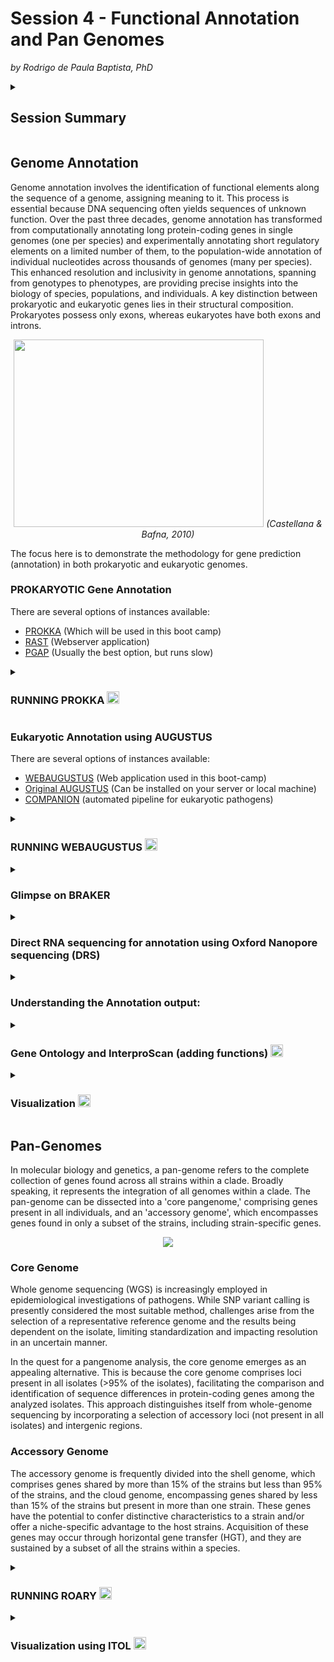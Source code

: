 # Session 4 - Functional Annotation and Pan Genomes
*by Rodrigo de Paula Baptista, PhD*

<details>
 <summary>
  
  ## Session Summary</summary>
 <p></p>

 * Genome Annotation
 
   * Prokaryotic annotation
  
     * Running Prokka
  
   * Eukaryotic Annotation
  
     * Training your prediction dataset

     * Running AUGUSTUS

     * Glimpse on BRAKER
    
   * Direct RNA sequencing for annotation
  
   * Understanding the output:

     * prokka output files

     * the gff file

   * Gene Ontology and InterproScan (adding functions)
     
   * Visualization
  
   

* Pan-Genomes
   * Core Genomes

   * Accessory Genomes

   * Running Roary the Pan-Genome pipeline
      
      * preparing dataset
      
      * Running Roary
      
      * Output files
      
      * Running Raxml to make a phylogenetic tree  
 
   * Visualization using ITOL
</details>

## Genome Annotation
Genome annotation involves the identification of functional elements along the sequence of a genome, assigning meaning to it. This process is essential because DNA sequencing often yields sequences of unknown function. Over the past three decades, genome annotation has transformed from computationally annotating long protein-coding genes in single genomes (one per species) and experimentally annotating short regulatory elements on a limited number of them, to the population-wide annotation of individual nucleotides across thousands of genomes (many per species). This enhanced resolution and inclusivity in genome annotations, spanning from genotypes to phenotypes, are providing precise insights into the biology of species, populations, and individuals.
A key distinction between prokaryotic and eukaryotic genes lies in their structural composition. Prokaryotes possess only exons, whereas eukaryotes have both exons and introns. 
<p align="center">
<img src="https://github.com/treangenlab/radmicrobes/assets/28576450/bf4a90cb-64f7-4f0b-b791-a623fc8fd3eb" width="400" height="300">
<em>(Castellana & Bafna, 2010)</em>
</p>

The focus here is to demonstrate the methodology for gene prediction (annotation) in both prokaryotic and eukaryotic genomes.

### PROKARYOTIC Gene Annotation

There are several options of instances available:
- [PROKKA](https://github.com/tseemann/prokka) (Which will be used in this boot camp)
- [RAST](https://rast.nmpdr.org/) (Webserver application)
- [PGAP](https://github.com/ncbi/pgap) (Usually the best option, but runs slow)

<details>
<summary>
 
 ### RUNNING PROKKA <img src="https://github.com/treangenlab/radmicrobes/assets/28576450/b4033000-380f-416a-aeec-ab7385412a6b" width="20" height="20"></summary>
<p></p>
 Prokka is a software tool designed for the rapid annotation of bacterial, archaeal, and viral genomes, generating output files that adhere to standard specifications.

 [Prokka documentation](https://github.com/tseemann/prokka)

#### <ins>Files to be used in this hands-on</ins>
File name  | Description | Location in the cluster
------------- | ------------- | ------------- 
Genome.fasta  | Assembled genome generated on session 1 | /pathway/Session4
my_genome.gff  | Pre-generated gff output | /pathway/Session4

**Basic Usage:**
```
prokka --outdir prokka_test --prefix my_genome --rfam genome.fasta
```
**Flag explanation**

**--outdir** [name]      Output folder (in this case it will be a folder created as prokka_test in your current location)

**--prefix** [name]      Filename output prefix (in this case it will name your files with the my_genome prefix, e.g. my_genome.gff)

**--rfam**               Enable searching also for ncRNAs with Infernal+Rfam and not just protein-coding genes

<ins>For more options type:</ins>

```prokka -h```

<details>
 <summary>prokka options</summary>

```
General:
  --help            This help
  --version         Print version and exit
  --citation        Print citation for referencing Prokka
  --quiet           No screen output (default OFF)
  --debug           Debug mode: keep all temporary files (default OFF)
Setup:
  --listdb          List all configured databases
  --setupdb         Index all installed databases
  --cleandb         Remove all database indices
  --depends         List all software dependencies
Outputs:
  --outdir [X]      Output folder [auto] (default '')
  --force           Force overwriting existing output folder (default OFF)
  --prefix [X]      Filename output prefix [auto] (default '')
  --addgenes        Add 'gene' features for each 'CDS' feature (default OFF)
  --locustag [X]    Locus tag prefix (default 'PROKKA')
  --increment [N]   Locus tag counter increment (default '1')
  --gffver [N]      GFF version (default '3')
  --compliant       Force Genbank/ENA/DDJB compliance: --genes --mincontiglen 200 --centre XXX (default OFF)
  --centre [X]      Sequencing centre ID. (default '')
Organism details:
  --genus [X]       Genus name (default 'Genus')
  --species [X]     Species name (default 'species')
  --strain [X]      Strain name (default 'strain')
  --plasmid [X]     Plasmid name or identifier (default '')
Annotations:
  --kingdom [X]     Annotation mode: Archaea|Bacteria|Mitochondria|Viruses (default 'Bacteria')
  --gcode [N]       Genetic code / Translation table (set if --kingdom is set) (default '0')
  --prodigaltf [X]  Prodigal training file (default '')
  --gram [X]        Gram: -/neg +/pos (default '')
  --usegenus        Use genus-specific BLAST databases (needs --genus) (default OFF)
  --proteins [X]    Fasta file of trusted proteins to first annotate from (default '')
  --hmms [X]        Trusted HMM to first annotate from (default '')
  --metagenome      Improve gene predictions for highly fragmented genomes (default OFF)
  --rawproduct      Do not clean up /product annotation (default OFF)
Computation:
  --fast            Fast mode - skip CDS /product searching (default OFF)
  --cpus [N]        Number of CPUs to use [0=all] (default '8')
  --mincontiglen [N] Minimum contig size [NCBI needs 200] (default '1')
  --evalue [n.n]    Similarity e-value cut-off (default '1e-06')
  --rfam            Enable searching for ncRNAs with Infernal+Rfam (SLOW!) (default '0')
  --norrna          Don't run rRNA search (default OFF)
  --notrna          Don't run tRNA search (default OFF)
  --rnammer         Prefer RNAmmer over Barrnap for rRNA prediction (default OFF)
```
</details>

</details>

### Eukaryotic Annotation using AUGUSTUS

There are several options of instances available:
- [WEBAUGUSTUS](https://bioinf.uni-greifswald.de/webaugustus/) (Web application used in this boot-camp)
- [Original AUGUSTUS](https://github.com/Gaius-Augustus/Augustus) (Can be installed on your server or local machine)
- [COMPANION](https://companion.gla.ac.uk/) (automated pipeline for eukaryotic pathogens)

<details>
<summary>
 
### RUNNING WEBAUGUSTUS <img src="https://github.com/treangenlab/radmicrobes/assets/28576450/b4033000-380f-416a-aeec-ab7385412a6b" width="20" height="20"></summary>
<p></p>

#### <ins>Files to be used in this hands-on</ins>
File name  | Description | Location in the cluster
------------- | ------------- | ------------- 
Reference.fasta  | Close related reference genome used for training | /pathway/Session4
Euk_genome.fasta  | Genome to be annotated | /pathway/Session4
Protein_ref.fasta  | Reference protein evidence for training | /pathway/Session4
Euk_genome.gff  | Pre-generated gff output | /pathway/Session4

#### <ins>Training dataset for prediction</ins>

![WEBAUGUSTUS](https://github.com/treangenlab/radmicrobes/assets/28576450/79878937-e7f5-4001-b37b-dcd95e38e515)

#### <ins>Submission Form</ins>

For the training submission you need:
* Your Reference Genome in Fasta format: Reference.fasta
* Your Reference Genome Protein file in fasta format:  Protein_ref.fasta
<img width="448" alt="image" src="https://github.com/treangenlab/radmicrobes/assets/28576450/d801936b-2037-4da8-8693-6344e0d4514a">


#### <ins>Running the prediction using your trained dataset</ins>

Very Similar to submitting the Training but now providing the training parameter file generated from your training

![image](https://github.com/treangenlab/radmicrobes/assets/28576450/65a10cb5-7ec0-4f9a-ad7c-07244558589a)


**The parameters.tar.gz archive has a folder containing the following files is required for predicting genes in a new genome with pre-trained parameters that as observed have the probabilities for the feature prediction in your sample**

* species/species_parameters.cfg
* species/species_metapars.cfg
* species/species_metapars.utr.cfg
* species/species_exon_probs.pbl.withoutCRF
* species/species_exon_probs.pbl
* species/species_weightmatrix.txt
* species/species_intron_probs.pbl
* species/species_intron_probs.pbl.withoutCRF
* species/species_igenic_probs.pbl
* species/species_igenic_probs.pbl.withoutCRF

#### <ins>Expected differences between Prokaryotic and Eukaryotic GFF Features</ins>

* Prokaryotic Expected Features:
   * Gene, exon, CDS, short UTR length
* Eukaryotic expected Feature:
   * Gene, more than one exon per gene (single exon are also expected), intron, CDS (including splice variants), longer and more complex UTR lengths
</details>

<details>
<summary>

### Glimpse on BRAKER</summary>
<p></p>
BRAKER mainly features semi-unsupervised, extrinsic evidence data (RNA-Seq and/or protein spliced alignment information) supported by the training of GeneMark-ES/ET/EP/ETP and subsequent training of AUGUSTUS with the integration of extrinsic evidence in the final gene prediction step. It automates all the AUGUSTUS prediction process.

[BRAKER Documentation](https://github.com/Gaius-Augustus/BRAKER)
<br>
<img src="https://github.com/treangenlab/radmicrobes/assets/28576450/d554241d-b7a3-441e-95d8-32cd7d53e37f" width="350" height="300">


**Basic usage using protein data or/and RNAseq data:**
```
braker.pl --genome=genome.fa --prot_seq=orthodb.fa --bam=/path/to/SRA_ID1.bam
```
</details>
<details>
<summary>

### Direct RNA sequencing for annotation using Oxford Nanopore sequencing (DRS)

</summary>

Nanopore direct RNA sequencing (DRS) involves the continuous reading of native RNA strands, providing a valuable tool for validating *ab initio* annotations. This technique is particularly useful for obtaining information about gene boundaries, including untranslated regions (UTRs), and is adept at detecting alternative splicing events.

 
<img src="https://github.com/treangenlab/radmicrobes/assets/28576450/d0fc0990-fb26-4dd7-b99e-641c0d12f83c" >
<em>(Parker et al., 2020)</em>

Since the results from this assay would give you full-length transcripts, there is no need to perform a prediction or transcriptome assembly. Usually, you run [minimap2](https://github.com/lh3/minimap2) against your assembled genome and curate the annotation using tools such as [Webapollo2](https://github.com/GMOD/Apollo).

To run the alignment using minmap2 and DRS reads against a reference genome:

```
./minimap2 -ax splice -uf -k14 reference.fa reads.fq > aln.sam
```

</details>

<details>
<summary>

### Understanding the Annotation output:
</summary>
<p></p>

#### Prokka output files 

Many files are generated in prokka:
 
##### Output details</summary>

Extension	| Description
------------- | ------------- 
.gff	| This is the master annotation in GFF3 format, containing both sequences and annotations. It can be viewed directly in Artemis or IGV.
.gbk	| This is a standard Genbank file derived from the master .gff. If the input to prokka was a multi-FASTA, then this will be a multi-Genbank, with one record for each sequence.
.fna	| Nucleotide FASTA file of the input contig sequences.
.faa	| Protein FASTA file of the translated CDS sequences.
.ffn	| Nucleotide FASTA file of all the prediction transcripts (CDS, rRNA, tRNA, tmRNA, misc_RNA)
.sqn	| An ASN1 format "Sequin" file for submission to Genbank. It needs to be edited to set the correct taxonomy, authors, related publication etc.
.fsa	| Nucleotide FASTA file of the input contig sequences, used by "tbl2asn" to create the .sqn file. It is mostly the same as the .fna file, but with extra Sequin tags in the sequence description lines.
.tbl	| Feature Table file, used by "tbl2asn" to create the .sqn file.
.err	| Unacceptable annotations - the NCBI discrepancy report.
.log	| Contains all the output that Prokka produced during its run. This is a record of what settings you used, even if the --quiet option was enabled.
.txt	| Statistics relating to the annotated features found.
.tsv	| Tab-separated file of all features: locus_tag,ftype,len_bp,gene,EC_number,COG,product


#### The GFF File <img src="https://github.com/treangenlab/radmicrobes/assets/28576450/b4033000-380f-416a-aeec-ab7385412a6b" width="20" height="20"> </summary>

The GFF (General Feature Format) format consists of one line per feature, each containing 9 columns of data, plus optional track definition lines. 

![image](https://github.com/treangenlab/radmicrobes/assets/28576450/b71471f4-e603-4d17-886c-f64733865ae6)

**Fields must be tab-separated. Also, all but the final field in each feature line must contain a value; "empty" columns should be denoted with a '.'**

**1. seqname -** name of the chromosome or scaffold; chromosome names can be given with or without the 'chr' prefix.

**2. source -** name of the program that generated this feature, or the data source (database or project name)

**3. feature -** feature type name, e.g. gene, mRNA, exon, CDS, ncRNA, UTR, etc.

**4. start -** Start position of the feature, with sequence numbering starting at 1.

**5. end -** End position of the feature, with sequence numbering starting at 1.

**6. score -** A floating point value. (not important here)

**7. strand -** defined as + (forward) or - (reverse).

**8. frame -** One of '0', '1' or '2'. '0' indicates that the first base of the feature is the first base of a codon, '1' that the second base is the first base of a codon, and so on.

**9. attribute -** A semicolon-separated list of tag-value pairs, providing additional information about each feature.

<details>
<summary>
 
##### **Lets do some exercises!**</summary>

```
###How does your GFF file looks like?
less my_genome.gff

###How many features are in your gff file?
cat my_genome.gff | cut -f 3| sort| uniq -c

###Do we have a "Carbapenem-hydrolyzing beta-lactamase KPC" gene annotated in this genome?
more my_genome.gff| grep "KPC"

```
</details>
</details>
<details>
<summary>

 ### Gene Ontology and InterproScan (adding functions) <img src="https://github.com/treangenlab/radmicrobes/assets/28576450/b4033000-380f-416a-aeec-ab7385412a6b" width="20" height="20">
</summary> 

The Gene Ontology (GO) serves as a framework and set of concepts for delineating the functions of gene products across various organisms. Tailored for supporting the computational representation of biological systems, GO annotations establish associations between specific gene products and GO concepts. Together, these annotations create statements relevant to the function of the respective genes.


Practically, an ontology serves as a representation of our knowledge about a subject. In the context of biology, 'ontologies' encompass representations of detectable or directly observable entities and the relationships between them. The lack of a universal standard terminology in biology and related fields results in varied term usage specific to species, research areas, or even individual research groups, creating challenges in communication and data sharing.

To address this, the Gene Ontology project offers an ontology comprising defined terms that represent properties of gene products. This ontology spans three domains:

**1. Cellular component:** Encompassing the parts of a cell or its extracellular environment.

**2. Molecular function:** Describing the elemental activities of a gene product at the molecular level, such as binding or catalysis.

**3. Biological process:** Defining operations or sets of molecular events with a clear beginning and end, relevant to the functioning of integrated living units, including cells, tissues, organs, and organisms.


#### Blast2GO

[Blast2GO](https://www.blast2go.com/) is one of the best tools available to look for gene functions. (Besides being paid as part of OMICs Box it has a free trial and for some cases free basic versiohn for non-profit organization accounts)

* Simple usage with all analysis needed to add GO terms into your genome

* Basic worflow:

![image](https://github.com/treangenlab/radmicrobes/assets/28576450/beb2ca28-ca3c-4dec-aa5f-ebfb528ee4de)


#### Interproscan

Using [InterproScan](https://www.ebi.ac.uk/interpro/search/sequence/) ou can also visualize for other features such as domain location transmembrane domains, and signal peptides in your proteins.

**You just need to submit your protein sequence:**

![image](https://github.com/treangenlab/radmicrobes/assets/28576450/0ae73a5e-8eda-4a50-b8d5-3fdad1057eef)


</details>
<details>
<summary>
  
 ### Visualization <img src="https://github.com/treangenlab/radmicrobes/assets/28576450/b4033000-380f-416a-aeec-ab7385412a6b" width="20" height="20"> </summary>
 <p> </p>
 
Integrative Genomics Viewer ([IGV](https://igv.org/app/)) <img src="https://github.com/treangenlab/radmicrobes/assets/28576450/dc1b3be9-9f71-4b33-b2b8-d5e55cc9c9b7" width="30" height="30">

* To visualize your genome and annotation:

  * Upload your genome:

![image](https://github.com/treangenlab/radmicrobes/assets/28576450/37fbc409-7192-4c2c-b988-094ee9fde4fc)

  * Upload your gff track: 

![image](https://github.com/treangenlab/radmicrobes/assets/28576450/a5d7ba21-7707-475f-8c0d-0e1428b3db75)

</details>


## Pan-Genomes

In molecular biology and genetics, a pan-genome refers to the complete collection of genes found across all strains within a clade. Broadly speaking, it represents the integration of all genomes within a clade. The pan-genome can be dissected into a 'core pangenome,' comprising genes present in all individuals, and an 'accessory genome', which encompasses genes found in only a subset of the strains, including strain-specific genes.
<p align="center">
<img src="https://github.com/treangenlab/radmicrobes/assets/28576450/6707150a-55d8-42be-a887-6e71fa617a75" >
</p>

### Core Genome

Whole genome sequencing (WGS) is increasingly employed in epidemiological investigations of pathogens. While SNP variant calling is presently considered the most suitable method, challenges arise from the selection of a representative reference genome and the results being dependent on the isolate, limiting standardization and impacting resolution in an uncertain manner.

In the quest for a pangenome analysis, the core genome emerges as an appealing alternative. This is because the core genome comprises loci present in all isolates (>95% of the isolates), facilitating the comparison and identification of sequence differences in protein-coding genes among the analyzed isolates. This approach distinguishes itself from whole-genome sequencing by incorporating a selection of accessory loci (not present in all isolates) and intergenic regions.

### Accessory Genome

The accessory genome is frequently divided into the shell genome, which comprises genes shared by more than 15% of the strains but less than 95% of the strains, and the cloud genome, encompassing genes shared by less than 15% of the strains but present in more than one strain.
These genes have the potential to confer distinctive characteristics to a strain and/or offer a niche-specific advantage to the host strains. Acquisition of these genes may occur through horizontal gene transfer (HGT), and they are sustained by a subset of all the strains within a species.

<details>
<summary>
 
 ### RUNNING ROARY <img src="https://github.com/treangenlab/radmicrobes/assets/28576450/b4033000-380f-416a-aeec-ab7385412a6b" width="20" height="20"></summary>
<p></p>
 
#### [Roary Documentation](https://sanger-pathogens.github.io/Roary/)

##### Preparing dataset

###### Files to be used in this hands-on
File name  | Description | Location in the cluster
------------- | ------------- | ------------- 
*.gff  | all pre made annotations using prokka for our analysis | /pathway/Session4/roary_files/
my_genome_ST.tsv | Strain type from the assembled genome from sessions 1 and 3 | /pathway/Session4/roary_files
core_gene_alignment.aln | Core alignment pre generated from roary for phylogeny | pathway/Session4/roary_files
accessory_binary_genes.fa.newick | Accessory phylogenetic tree generated by Roary | pathway/Session4/roary_files

```
mkdir roary_analysis
cp /path/session4/roary_files/* roary_analysis
cd roary_analysis
```
##### Running Roary <img src="https://github.com/treangenlab/radmicrobes/assets/28576450/b4033000-380f-416a-aeec-ab7385412a6b" width="20" height="20">
**Basic usage**
```
roary -p 5 -n -e -v *.gff
```

**Flag explanation**

**-p 5**   number of threads (5 in this example)

**-n**     fast core gene alignment with MAFFT

**-e**     create a multiFASTA alignment of core genes using PRANK

**-v**     verbose output to STDOUT

**(*)gff** All annotated files from your samples

##### Output files
File name  | Description 
------------- | ------------- 
core_gene_alignment.aln	| Core gene aligment 
accessory_binary_genes.fa.newick | Accessory gene tree
gene_presence_absence.csv | Table with information of gene presence and absense

##### Running Raxml to make a phylogenetic tree <img src="https://github.com/treangenlab/radmicrobes/assets/28576450/b4033000-380f-416a-aeec-ab7385412a6b" width="20" height="20">

**Basic usage:**
```
raxml-ng --msa core_gene_alignment.aln --model GTR+G --all --bs-trees 10
```
**Flag explanation**

**--msa file.aln**  Alignment file generated by Roary

**--model GTR+G**   model of evolution for DNA and protein alignments for tree reconstruction (best model can be predicted using tools such as [Modeltest-NG](https://github.com/ddarriba/modeltest))

**--all**           all-in-one (ML search + bootstrapping)

**--bs-trees 10**   number of bootstraps replicates (10 replicates is not recommended since is too low, but we are using here to get results faster)

</details>

<details>
<summary>
 
 ### Visualization using ITOL <img src="https://github.com/treangenlab/radmicrobes/assets/28576450/b4033000-380f-416a-aeec-ab7385412a6b" width="20" height="20"></summary>
<p></p>
 
#### [ITOL Website](https://itol.embl.de/)

##### Visualizing your core tree

* **Step 1:** Upload your raxml tree [here](https://itol.embl.de/upload.cgi)

![image](https://github.com/treangenlab/radmicrobes/assets/28576450/c693b51a-5fd1-438d-8b6f-20bb433cc9c6)

* **Step 2:** In the control panel select Advanced and then click on midpoint root

  ![image](https://github.com/treangenlab/radmicrobes/assets/28576450/9effbbd9-438b-47e5-98e6-e2162cf9f922)

##### Adding Information (Sequencing types)

* **Create a dataset:**

![image](https://github.com/treangenlab/radmicrobes/assets/28576450/a92a7726-88fa-42a4-93ec-6907e3c7686e)

* **Add information about your samples (my_genomes_STs.tsv):**

![image](https://github.com/treangenlab/radmicrobes/assets/28576450/8ccd2440-960c-4815-91e2-232bc0984276)

   * **Input file**

      * Contains three columns (see example below):


Sample name  | Color code | Information (ST)
------------- | ------------- | ------------- 
C1016_genome | #0A11C8 | 307
C1069_genome | #048B52 | 258
C1122_genome | #0A11C8 | 307
C1151_genome | #0A11C8 | 307         

* **Core gene tree**

{image}

##### How about the Accessory?

![image](https://github.com/treangenlab/radmicrobes/assets/28576450/ab3dc488-7a2f-438b-8b79-23982aaf201e)


</details>
